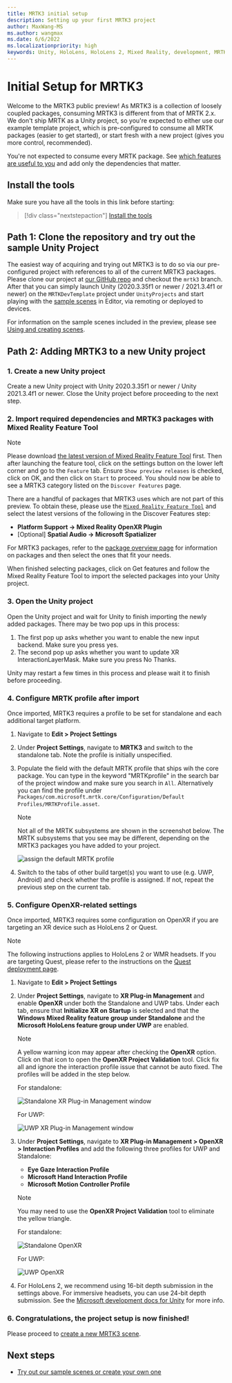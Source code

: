 ```yaml
---
title: MRTK3 initial setup
description: Setting up your first MRTK3 project
author: MaxWang-MS
ms.author: wangmax
ms.date: 6/6/2022
ms.localizationpriority: high
keywords: Unity, HoloLens, HoloLens 2, Mixed Reality, development, MRTK3, initial setup, setup, Mixed Reality Toolkit, MRTK
---
```


# Initial Setup for MRTK3

Welcome to the MRTK3 public preview! As MRTK3 is a collection of loosely coupled packages, consuming MRTK3 is different from that of MRTK 2.x. We don't ship MRTK as a Unity project, so you're expected to either use our example template project, which is pre-configured to consume all MRTK packages (easier to get started), or start fresh with a new project (gives you more control, recommended).

You're not expected to consume every MRTK package. See [which features are useful to you](packages/packages-overview.md) and add only the dependencies that matter.

## Install the tools

Make sure you have all the tools in this link before starting:

> [!div class="nextstepaction"]
> [Install the tools](/windows/mixed-reality/develop/install-the-tools?tabs=unity)

## Path 1: Clone the repository and try out the sample Unity Project

The easiest way of acquiring and trying out MRTK3 is to do so via our pre-configured project with references to all of the current MRTK3 packages. Please clone our project at [our GitHub repo](https://github.com/microsoft/MixedRealityToolkit-Unity/tree/mrtk3) and checkout the `mrtk3` branch. After that you can simply launch Unity (2020.3.35f1 or newer / 2021.3.4f1 or newer) on the `MRTKDevTemplate` project under `UnityProjects` and start playing with the [sample scenes](scenes.md) in Editor, via remoting or deployed to devices.

For information on the sample scenes included in the preview, please see [Using and creating scenes](scenes.md).

## Path 2: Adding MRTK3 to a new Unity project

### 1. Create a new Unity project

Create a new Unity project with Unity 2020.3.35f1 or newer / Unity 2021.3.4f1 or newer. Close the Unity project before proceeding to the next step.

### 2. Import required dependencies and MRTK3 packages with Mixed Reality Feature Tool

> [!NOTE]
> Please download [the latest version of Mixed Reality Feature Tool](https://aka.ms/mrfeaturetool) first. Then after launching the feature tool, click on the settings button on the lower left corner and go to the `Feature` tab. Ensure `Show preview releases` is checked, click on OK, and then click on `Start` to proceed. You should now be able to see a MRTK3 category listed on the `Discover Features` page.

There are a handful of packages that MRTK3 uses which are not part of this preview. To obtain these, please use the [`Mixed Reality Feature Tool`](/windows/mixed-reality/develop/unity/welcome-to-mr-feature-tool) and select the latest versions of the following in the Discover Features step:

- **Platform Support → Mixed Reality OpenXR Plugin**
- [Optional] **Spatial Audio → Microsoft Spatializer**

For MRTK3 packages, refer to the [package overview page](packages/packages-overview.md) for information on packages and then select the ones that fit your needs.

When finished selecting packages, click on Get features and follow the Mixed Reality Feature Tool to import the selected packages into your Unity project.

### 3. Open the Unity project

Open the Unity project and wait for Unity to finish importing the newly added packages. There may be two pop ups in this process:

1. The first pop up asks whether you want to enable the new input backend. Make sure you press yes.
1. The second pop up asks whether you want to update XR InteractionLayerMask. Make sure you press No Thanks.

Unity may restart a few times in this process and please wait it to finish before proceeding.

### 4. Configure MRTK profile after import

Once imported, MRTK3 requires a profile to be set for standalone and each additional target platform.

1. Navigate to **Edit > Project Settings**
1. Under **Project Settings**, navigate to **MRTK3** and switch to the standalone tab. Note the profile is initially unspecified.
1. Populate the field with the default MRTK profile that ships wih the core package. You can type in the keyword "MRTKprofile" in the search bar of the project window and make sure you search in `All`. Alternatively you can find the profile under `Packages/com.microsoft.mrtk.core/Configuration/Default Profiles/MRTKProfile.asset`.

   > [!NOTE]
   > Not all of the MRTK subsystems are shown in the screenshot below. The MRTK subsystems that you see may be different, depending on the MRTK3 packages you have added to your project.

   ![assign the default MRTK profile](images/mrtk-profile.png)

1. Switch to the tabs of other build target(s) you want to use (e.g. UWP, Android) and check whether the profile is assigned. If not, repeat the previous step on the current tab.

### 5. Configure OpenXR-related settings

Once imported, MRTK3 requires some configuration on OpenXR if you are targeting an XR device such as HoloLens 2 or Quest.

> [!NOTE]
> The following instructions applies to HoloLens 2 or WMR headsets. If you are targeting Quest, please refer to the instructions on the [Quest deployment page](deployment/quest-deployment.md#deployment-prerequisites).

1. Navigate to **Edit > Project Settings**

1. Under **Project Settings**, navigate to **XR Plug-in Management** and enable **OpenXR** under both the Standalone and UWP tabs. Under each tab, ensure that **Initialize XR on Startup** is selected and that the **Windows Mixed Reality feature group under Standalone** and the **Microsoft HoloLens feature group under UWP** are enabled.

   > [!NOTE]
   > A yellow warning icon may appear after checking the **OpenXR** option. Click on that icon to open the **OpenXR Project Validation** tool. Click fix all and ignore the interaction profile issue that cannot be auto fixed. The profiles will be added in the step below.

   For standalone:

   ![Standalone XR Plug-in Management window](images/standalone-xr-plug-in-management.png)

   For UWP:

   ![UWP XR Plug-in Management window](images/uwp-xr-plug-in-management.png)

1. Under **Project Settings**, navigate to **XR Plug-in Management > OpenXR > Interaction Profiles** and add the following three profiles for UWP and Standalone:

   - **Eye Gaze Interaction Profile**
   - **Microsoft Hand Interaction Profile**
   - **Microsoft Motion Controller Profile**

   > [!NOTE]
   > You may need to use the **OpenXR Project Validation** tool to eliminate the yellow triangle.

   For standalone:

   ![Standalone OpenXR](images/standalone-openxr.png)

   For UWP:

   ![UWP OpenXR](images/uwp-openxr.png)

1. For HoloLens 2, we recommend using 16-bit depth submission in the settings above. For immersive headsets, you can use 24-bit depth submission. See the [Microsoft development docs for Unity](/windows/mixed-reality/develop/unity/recommended-settings-for-unity#enable-depth-buffer-sharing) for more info.

### 6. Congratulations, the project setup is now finished!

Please proceed to [create a new MRTK3 scene](scenes.md#creating-a-new-scene-with-mrtk3).

## Next steps

- [Try out our sample scenes or create your own one](scenes.md)
